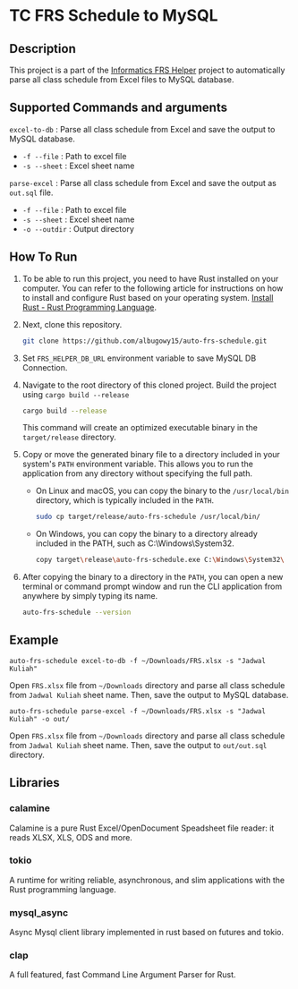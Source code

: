 # TC FRS Schedule to MySQL

## Description
This project is a part of the [Informatics FRS Helper](https://github.com/albugowy15/informatics-frs-helper) project to automatically parse all class schedule from Excel files to MySQL database.

## Supported Commands and arguments
`excel-to-db` : Parse all class schedule from Excel and save the output to MySQL database.
- `-f --file` : Path to excel file
- `-s --sheet` : Excel sheet name

`parse-excel` : Parse all class schedule from Excel and save the output as `out.sql` file.
- `-f --file` : Path to excel file
- `-s --sheet` : Excel sheet name
- `-o --outdir` : Output directory

## How To Run

1. To be able to run this project, you need to have Rust installed on your computer. You can refer to the following article for instructions on how to install and configure Rust based on your operating system. [Install Rust - Rust Programming Language](https://www.rust-lang.org/tools/install).

2. Next, clone this repository.

    ```bash
    git clone https://github.com/albugowy15/auto-frs-schedule.git
    ```

3. Set `FRS_HELPER_DB_URL` environment variable to save MySQL DB Connection.

3. Navigate to the root directory of this cloned project. Build the project using `cargo build --release`

    ```bash
    cargo build --release
    ```

    This command will create an optimized executable binary in the `target/release` directory.

4. Copy or move the generated binary file to a directory included in your system's `PATH` environment variable. This allows you to run the application from any directory without specifying the full path.
    - On Linux and macOS, you can copy the binary to the `/usr/local/bin` directory, which is typically included in the `PATH`.
        ```bash
        sudo cp target/release/auto-frs-schedule /usr/local/bin/
        ```
    - On Windows, you can copy the binary to a directory already included in the PATH, such as C:\Windows\System32.
        ```bash
        copy target\release\auto-frs-schedule.exe C:\Windows\System32\
        ```

5. After copying the binary to a directory in the `PATH`, you can open a new terminal or command prompt window and run the CLI application from anywhere by simply typing its name.

    ```bash
    auto-frs-schedule --version
    ```

## Example
```
auto-frs-schedule excel-to-db -f ~/Downloads/FRS.xlsx -s "Jadwal Kuliah"
```
Open `FRS.xlsx` file from `~/Downloads` directory and parse all class schedule from `Jadwal Kuliah` sheet name. Then, save the output to MySQL database.


```
auto-frs-schedule parse-excel -f ~/Downloads/FRS.xlsx -s "Jadwal Kuliah" -o out/
```
Open `FRS.xlsx` file from `~/Downloads` directory and parse all class schedule from `Jadwal Kuliah` sheet name. Then, save the output to `out/out.sql` directory.

## Libraries
### calamine
Calamine is a pure Rust Excel/OpenDocument Speadsheet file reader: it reads XLSX, XLS, ODS and more.
### tokio
A runtime for writing reliable, asynchronous, and slim applications with the Rust programming language.
### mysql_async
Async Mysql client library implemented in rust based on futures and tokio.
### clap
A full featured, fast Command Line Argument Parser for Rust.

